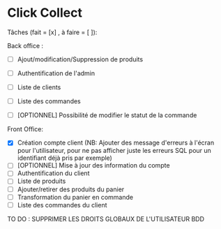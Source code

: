 # Click Collect

Tâches (fait = [x] , à faire = [ ]):

Back office :
- [ ] Ajout/modification/Suppression de produits
- [ ] Authentification de l'admin
- [ ] Liste de clients
- [ ] Liste des commandes 
- [ ] [OPTIONNEL] Possibilité de modifier le statut de la commande


Front Office:
- [x] Création compte client (NB: Ajouter des message d'erreurs à l'écran pour l'utilisateur, pour ne pas afficher juste les erreurs SQL pour un identifiant déjà pris par exemple)
- [ ] [OPTIONNEL] Mise à jour des information du compte
- [ ] Authentification du client 
- [ ] Liste de produits 
- [ ] Ajouter/retirer des produits du panier 
- [ ] Transformation du panier en commande
- [ ] Liste des commandes du client

TO DO : SUPPRIMER LES DROITS GLOBAUX DE L'UTILISATEUR BDD
